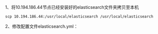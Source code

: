 1、将10.194.186.44节点已经安装好的elasticsearch文件夹拷贝至本机

`scp 10.194.186.44:/usr/local/elasticsearch /usr/local/elasticsearch`

2、修改配置文件elasticsearch.yml：



